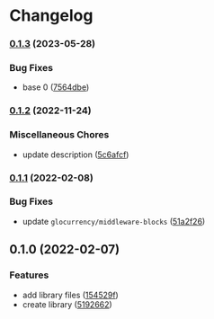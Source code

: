 # Changelog

### [0.1.3](https://www.github.com/glocurrency/first-city-monument-bank-service/compare/v0.1.2...v0.1.3) (2023-05-28)


### Bug Fixes

* base 0 ([7564dbe](https://www.github.com/glocurrency/first-city-monument-bank-service/commit/7564dbec30902bbb109a6068e62c61fd0dd3d1dd))

### [0.1.2](https://www.github.com/glocurrency/first-city-monument-bank-service/compare/v0.1.1...v0.1.2) (2022-11-24)


### Miscellaneous Chores

* update description ([5c6afcf](https://www.github.com/glocurrency/first-city-monument-bank-service/commit/5c6afcf5a69070ddfe5fe3e0152327da16917fa1))

### [0.1.1](https://www.github.com/glocurrency/first-city-monument-bank-service/compare/v0.1.0...v0.1.1) (2022-02-08)


### Bug Fixes

* update `glocurrency/middleware-blocks` ([51a2f26](https://www.github.com/glocurrency/first-city-monument-bank-service/commit/51a2f2650789ce1d1af5adc2a6273dd5a4a86ff0))

## 0.1.0 (2022-02-07)


### Features

* add library files ([154529f](https://www.github.com/glocurrency/first-city-monument-bank-service/commit/154529f968d8d6e489d32f389788c1d50210ccaa))
* create library ([5192662](https://www.github.com/glocurrency/first-city-monument-bank-service/commit/5192662c3f3ecbf79ba86e05ee3753d704febab3))
